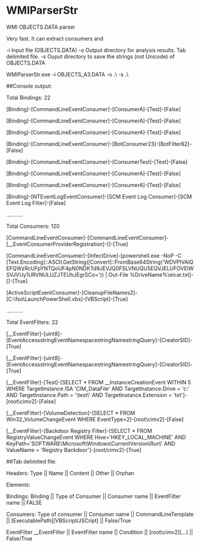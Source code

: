 # WMIParserStr

 WMI OBJECTS.DATA parser

Very fast. It can extract consumers and  
 
-i Input file (OBJECTS.DATA)
-o Output directory for analysis results. Tab delimited file.
-s Ouput directory to save the strings (not Unicode) of OBJECTS.DATA

WMIParserStr.exe -i OBJECTS_A3.DATA -o .\ -s .\

##Console output:

Total Bindings: 22

[Binding]-[CommandLineEventConsumer]-[ConsumerA]-[Test]-[False]

[Binding]-[CommandLineEventConsumer]-[ConsumerA]-[Test]-[False]

[Binding]-[CommandLineEventConsumer]-[ConsumerA]-[Test]-[False]

[Binding]-[CommandLineEventConsumer]-[BotConsumer23]-[BotFilter82]-[False]

[Binding]-[CommandLineEventConsumer]-[ConsumerTest]-[Test]-[False]

[Binding]-[CommandLineEventConsumer]-[ConsumerA]-[Test]-[False]

[Binding]-[CommandLineEventConsumer]-[ConsumerA]-[Test]-[False]

[Binding]-[NTEventLogEventConsumer]-[SCM Event Log Consumer]-[SCM Event Log Filter]-[False]

...........

Total Consumers: 120

[CommandLineEventConsumer]-[CommandLineEventConsumer]-[__EventConsumerProviderRegistration]-[]-[True]

[CommandLineEventConsumer]-[InfectDrive]-[powershell.exe -NoP -C [Text.Encoding]::ASCII.GetString([Convert]::FromBase64String('WDVPIVAlQEFQWzRcUFpYNTQoUF4pN0NDKTd9JEVJQ0FSLVNUQU5EQVJELUFOVElWSVJVUy1URVNULUZJTEUhJEgrSCo=')) | Out-File %DriveName%\eicar.txt]-[]-[True]

[ActiveScriptEventConsumer]-[CleanupFileNames2]-[C:\fso\LaunchPowerShell.vbs]-[VBScript]-[True]

...........

Total EventFilters: 22

[__EventFilter]-[uint8]-[EventAccessstringEventNamespacestringNamestringQuery]-[CreatorSID]-[True]

[__EventFilter]-[uint8]-[EventAccessstringEventNamespacestringNamestringQuery]-[CreatorSID]-[True]

[__EventFilter]-[Test]-[SELECT * FROM __InstanceCreationEvent WITHIN 5 WHERE TargetInstance ISA 'CIM_DataFile'     AND TargetInstance.Drive = 'c:'     AND TargetInstance.Path = '\\test\\'     AND TargetInstance.Extension = 'txt']-[root\cimv2]-[False]

[__EventFilter]-[VolumeDetection]-[SELECT * FROM Win32_VolumeChangeEvent WHERE EventType=2]-[root\cimv2]-[False]

[__EventFilter]-[Backdoor Registry Filter]-[SELECT * FROM RegistryValueChangeEvent WHERE Hive='HKEY_LOCAL_MACHINE' AND KeyPath='SOFTWARE\\Microsoft\\Windows\\CurrentVersion\\Run\\' AND ValueName = 'Registry Backdoor']-[root/cimv2]-[True]




##Tab delimited file:

Headers:       Type  ||     Name    ||             Content      ||          Other           ||                    Orphan

Elements:

Bindings:       Binding      ||        Type of Consumer  ||     Consumer name      ||       EventFilter name           ||           FALSE

Consumers:      Type of consumer   ||  Consumer name     ||     CommandLineTemplate   ||    [ExecutablePath][VBScript/JSCript]     ||   False/True 

EventFilter    __EventFilter   ||     EventFilter name   ||    Condition       ||          [root\cimv2][...]    ||  False/True


